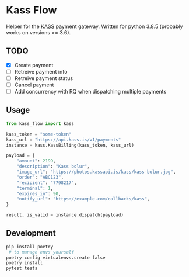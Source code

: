 # Kass Flow

Helper for the [KASS](https://www.kass.is/) payment gateway. Written for python 3.8.5 (probably works on versions >= 3.6).

## TODO

- [x] Create payment
- [ ] Retreive payment info
- [ ] Retreive payment status
- [ ] Cancel payment
- [ ] Add concurrency with RQ when dispatching multiple payments

## Usage

```python
from kass_flow import kass

kass_token = "some-token"
kass_url = "https://api.kass.is/v1/payments"
instance = kass.KassBilling(kass_token, kass_url)

payload = {
    "amount": 2199,
    "description": "Kass bolur",
    "image_url": "https://photos.kassapi.is/kass/kass-bolur.jpg",
    "order": "ABC123",
    "recipient": "7798217",
    "terminal": 1,
    "expires_in": 90,
    "notify_url": "https://example.com/callbacks/kass",
}

result, is_valid = instance.dispatch(payload)
```

## Development

```sh
pip install poetry
 # to manage envs yourself
poetry config virtualenvs.create false
poetry install
pytest tests
```
